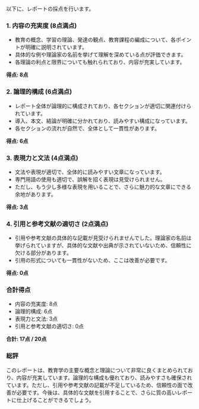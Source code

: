以下に、レポートの採点を行います。

### 1. 内容の充実度 (8点満点)
- 教育の概念、学習の理論、発達の観点、教育課程の編成について、各ポイントが明確に説明されています。
- 具体的な例や理論家の名前を挙げて理解を深めている点が評価できます。
- 各理論の利点と限界についても触れられており、内容が充実しています。

**得点: 8点**

### 2. 論理的構成 (6点満点)
- レポート全体が論理的に構成されており、各セクションが適切に関連付けられています。
- 導入、本文、結論が明確に分かれており、読みやすい構成になっています。
- 各セクションの流れが自然で、全体として一貫性があります。

**得点: 6点**

### 3. 表現力と文法 (4点満点)
- 文法や表現が適切で、全体的に読みやすい文章になっています。
- 専門用語の使用も適切で、誤解を招く表現は見受けられません。
- ただし、もう少し多様な表現を用いることで、さらに魅力的な文章にできる余地があります。

**得点: 3点**

### 4. 引用と参考文献の適切さ (2点満点)
- 引用や参考文献の具体的な記載が見受けられませんでした。理論家の名前は挙げられていますが、具体的な文献や出典が示されていないため、信頼性に欠ける部分があります。
- 引用の形式についても一貫性がないため、ここは改善が必要です。

**得点: 0点**

### 合計得点
- 内容の充実度: 8点
- 論理的構成: 6点
- 表現力と文法: 3点
- 引用と参考文献の適切さ: 0点

**合計: 17点 / 20点**

### 総評
このレポートは、教育学の主要な概念と理論について非常に良くまとめられており、内容が充実しています。論理的な構成も優れており、読みやすさも確保されています。ただし、引用や参考文献の記載が不足しているため、信頼性の面で改善が必要です。今後は、具体的な文献を引用することで、さらに質の高いレポートに仕上げることができるでしょう。